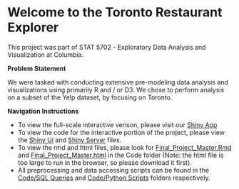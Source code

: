 # Welcome to the Toronto Restaurant Explorer

This project was part of STAT 5702 - Exploratory Data Analysis and Visualization at Columbia.

**Problem Statement**

We were tasked with conducting extensive pre-modeling data analysis and visualizations using primarily R and / or D3. We chose to perform analysis on a subset of the Yelp dataset, by focusing on Toronto.

**Navigation Instructions**

* To view the full-scale interactive verison, please visit our [Shiny App](https://edav-yelp.shinyapps.io/shiny/)
* To view the code for the interactive portion of the project, please view the [Shiny Ui](https://github.com/pitkauff/Yelp-Restaurant-Review-Analysis-2018/blob/master/Shiny/ui.R) and [Shiny Server](https://github.com/pitkauff/Yelp-Restaurant-Review-Analysis-2018/blob/master/Shiny/server.R) files.
* To view the rmd and html files, please look for [Final_Project_Master.Rmd](https://github.com/pitkauff/Yelp-Restaurant-Review-Analysis-2018/blob/master/Code/Final_Project_Master.Rmd) 
and [Final_Project_Master.html](https://github.com/pitkauff/Yelp-Restaurant-Review-Analysis-2018/blob/master/Code/Final_Project_Master.html) in the Code folder (Note: the html file is too large to run in the browser, so please download it first).
* All preprocessing and data accessing scripts can be found in the [Code/SQL Queries](https://github.com/pitkauff/Yelp-Restaurant-Review-Analysis-2018/tree/master/Code/SQL%20Queries) and [Code/Python Scripts](https://github.com/pitkauff/Yelp-Restaurant-Review-Analysis-2018/tree/master/Code/Python%20Scripts) folders respectively.
